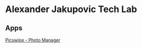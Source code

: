   <!DOCTYPE html>
  <html>
  <head>
      <title>Alexander Jakupovic Tech Lab</title>
      <meta name="viewport" content="width=device-width, 
  initial-scale=1">
  </head>
  <body>
      <h1>Alexander Jakupovic Tech Lab</h1>
      <h2>Apps</h2>
      <a 
  href="https://apps.apple.com/your-app-link">Picswipe -
  Photo Manager</a>
  </body>
  </html>
